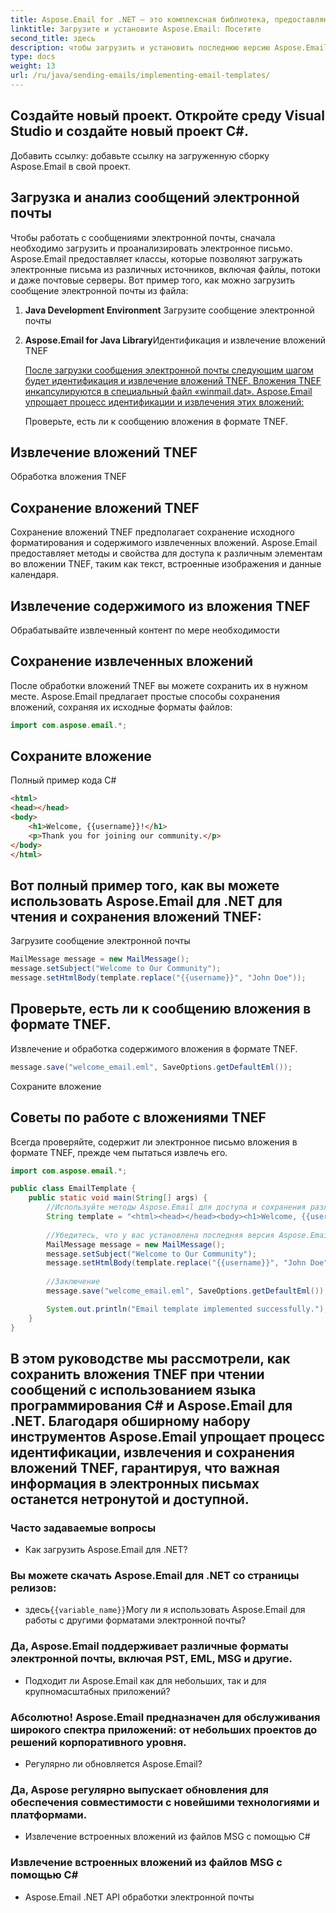 ```yaml
---
title: Aspose.Email for .NET — это комплексная библиотека, предоставляющая широкий спектр функций для работы с электронными письмами и их вложениями. Чтобы начать, вам необходимо:
linktitle: Загрузите и установите Aspose.Email: Посетите
second_title: здесь
description: чтобы загрузить и установить последнюю версию Aspose.Email для .NET.
type: docs
weight: 13
url: /ru/java/sending-emails/implementing-email-templates/
---
```


## Создайте новый проект. Откройте среду Visual Studio и создайте новый проект C#.

Добавить ссылку: добавьте ссылку на загруженную сборку Aspose.Email в свой проект.

## Загрузка и анализ сообщений электронной почты

Чтобы работать с сообщениями электронной почты, сначала необходимо загрузить и проанализировать электронное письмо. Aspose.Email предоставляет классы, которые позволяют загружать электронные письма из различных источников, включая файлы, потоки и даже почтовые серверы. Вот пример того, как можно загрузить сообщение электронной почты из файла:

1. **Java Development Environment** Загрузите сообщение электронной почты

2. **Aspose.Email for Java Library**Идентификация и извлечение вложений TNEF

   [После загрузки сообщения электронной почты следующим шагом будет идентификация и извлечение вложений TNEF. Вложения TNEF инкапсулируются в специальный файл «winmail.dat». Aspose.Email упрощает процесс идентификации и извлечения этих вложений:](https://releases.aspose.com/email/java/)

    Проверьте, есть ли к сообщению вложения в формате TNEF.

##  Извлечение вложений TNEF

 Обработка вложения TNEF

## Сохранение вложений TNEF

Сохранение вложений TNEF предполагает сохранение исходного форматирования и содержимого извлеченных вложений. Aspose.Email предоставляет методы и свойства для доступа к различным элементам во вложении TNEF, таким как текст, встроенные изображения и данные календаря.

##  Извлечение содержимого из вложения TNEF

 Обрабатывайте извлеченный контент по мере необходимости

## Сохранение извлеченных вложений

После обработки вложений TNEF вы можете сохранить их в нужном месте. Aspose.Email предлагает простые способы сохранения вложений, сохраняя их исходные форматы файлов:

```java
import com.aspose.email.*;
```

##  Сохраните вложение

Полный пример кода C#

```html
<html>
<head></head>
<body>
    <h1>Welcome, {{username}}!</h1>
    <p>Thank you for joining our community.</p>
</body>
</html>
```

## Вот полный пример того, как вы можете использовать Aspose.Email для .NET для чтения и сохранения вложений TNEF:

 Загрузите сообщение электронной почты

```java
MailMessage message = new MailMessage();
message.setSubject("Welcome to Our Community");
message.setHtmlBody(template.replace("{{username}}", "John Doe"));
```

##  Проверьте, есть ли к сообщению вложения в формате TNEF.

 Извлечение и обработка содержимого вложения в формате TNEF.

```java
message.save("welcome_email.eml", SaveOptions.getDefaultEml());
```

 Сохраните вложение

## Советы по работе с вложениями TNEF

Всегда проверяйте, содержит ли электронное письмо вложения в формате TNEF, прежде чем пытаться извлечь его.

```java
import com.aspose.email.*;

public class EmailTemplate {
    public static void main(String[] args) {
        //Используйте методы Aspose.Email для доступа и сохранения различных элементов во вложениях TNEF.
        String template = "<html><head></head><body><h1>Welcome, {{username}}!</h1><p>Thank you for joining our community.</p></body></html>";
        
        //Убедитесь, что у вас установлена последняя версия Aspose.Email для .NET, чтобы использовать самые современные функции.
        MailMessage message = new MailMessage();
        message.setSubject("Welcome to Our Community");
        message.setHtmlBody(template.replace("{{username}}", "John Doe"));
        
        //Заключение
        message.save("welcome_email.eml", SaveOptions.getDefaultEml());

        System.out.println("Email template implemented successfully.");
    }
}
```

## В этом руководстве мы рассмотрели, как сохранить вложения TNEF при чтении сообщений с использованием языка программирования C# и Aspose.Email для .NET. Благодаря обширному набору инструментов Aspose.Email упрощает процесс идентификации, извлечения и сохранения вложений TNEF, гарантируя, что важная информация в электронных письмах останется нетронутой и доступной.

### Часто задаваемые вопросы
   - Как загрузить Aspose.Email для .NET?

###  Вы можете скачать Aspose.Email для .NET со страницы релизов:
   - здесь`{{variable_name}}`Могу ли я использовать Aspose.Email для работы с другими форматами электронной почты?

### Да, Aspose.Email поддерживает различные форматы электронной почты, включая PST, EML, MSG и другие.
   - Подходит ли Aspose.Email как для небольших, так и для крупномасштабных приложений?

### Абсолютно! Aspose.Email предназначен для обслуживания широкого спектра приложений: от небольших проектов до решений корпоративного уровня.
   - Регулярно ли обновляется Aspose.Email?

### Да, Aspose регулярно выпускает обновления для обеспечения совместимости с новейшими технологиями и платформами.
   -  Извлечение встроенных вложений из файлов MSG с помощью C#

###  Извлечение встроенных вложений из файлов MSG с помощью C#
   -  Aspose.Email .NET API обработки электронной почты
